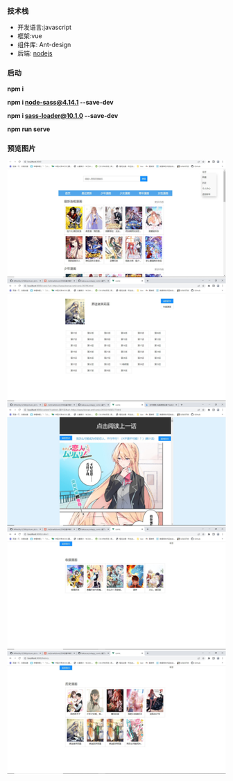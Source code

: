 ### 技术栈 ###
* 开发语言:javascript
* 框架:vue
* 组件库: Ant-design
* 后端: [nodejs](https://github.com/WhiteSky12580/node)

### 启动 ###
**npm i**

**npm i node-sass@4.14.1 --save-dev**

**npm i sass-loader@10.1.0 --save-dev**

**npm run serve**

### 预览图片 ###
![cmd-markdown-logo](https://raw.githubusercontent.com/WhiteSky12580/picture/main/01.jpg)
![cmd-markdown-logo](https://raw.githubusercontent.com/WhiteSky12580/picture/main/02.jpg)
![cmd-markdown-logo](https://raw.githubusercontent.com/WhiteSky12580/picture/main/03.jpg)
![cmd-markdown-logo](https://raw.githubusercontent.com/WhiteSky12580/picture/main/04.jpg)
![cmd-markdown-logo](https://raw.githubusercontent.com/WhiteSky12580/picture/main/05.jpg)
